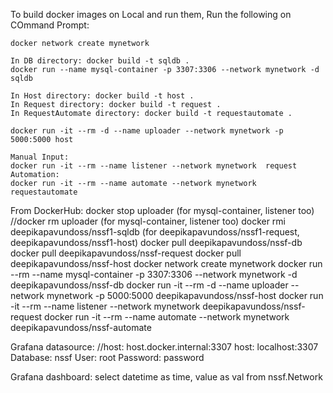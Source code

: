 To build docker images on Local and run them, Run the following on COmmand Prompt:

    docker network create mynetwork

    In DB directory: docker build -t sqldb .
    docker run --name mysql-container -p 3307:3306 --network mynetwork -d sqldb

    In Host directory: docker build -t host . 
    In Request directory: docker build -t request .  
    In RequestAutomate directory: docker build -t requestautomate .  

    docker run -it --rm -d --name uploader --network mynetwork -p 5000:5000 host

    Manual Input:
    docker run -it --rm --name listener --network mynetwork  request
    Automation:
    docker run -it --rm --name automate --network mynetwork  requestautomate


From DockerHub:
    docker stop uploader (for mysql-container, listener too)
    //docker rm uploader (for mysql-container, listener too)
    docker rmi deepikapavundoss/nssf1-sqldb (for deepikapavundoss/nssf1-request, deepikapavundoss/nssf1-host)
    docker pull deepikapavundoss/nssf-db
    docker pull deepikapavundoss/nssf-request
    docker pull deepikapavundoss/nssf-host
    docker network create mynetwork
    docker run --rm --name mysql-container -p 3307:3306 --network mynetwork -d deepikapavundoss/nssf-db
    docker run -it --rm -d --name uploader --network mynetwork -p 5000:5000 deepikapavundoss/nssf-host
    docker run -it --rm --name listener --network mynetwork deepikapavundoss/nssf-request
    docker run -it --rm --name automate --network mynetwork deepikapavundoss/nssf-automate



Grafana datasource:
    //host: host.docker.internal:3307
    host: localhost:3307
    Database: nssf
    User: root
    Password: password

Grafana dashboard:
    select datetime as time, value as val from nssf.Network

